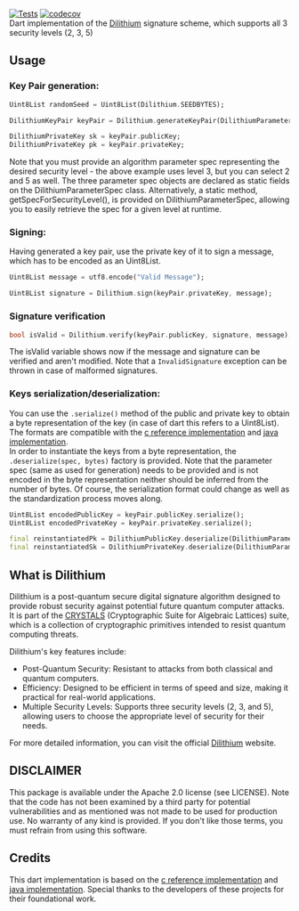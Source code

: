 [![Tests](https://github.com/JannesNebendahl/dilithium/actions/workflows/dart.yml/badge.svg)](https://github.com/JannesNebendahl/dilithium/actions/workflows/dart.yml)
[![codecov](https://codecov.io/github/JannesNebendahl/dilithium/graph/badge.svg?token=22U0DA66BD)](https://codecov.io/github/JannesNebendahl/dilithium)  
Dart implementation of the [Dilithium](https://www.pq-crystals.org/dilithium/) signature scheme, which supports all 3 security levels (2, 3, 5)

## Usage

### Key Pair generation:
```dart
Uint8List randomSeed = Uint8List(Dilithium.SEEDBYTES);

DilithiumKeyPair keyPair = Dilithium.generateKeyPair(DilithiumParameterSpec.LEVEL3, randomSeed);

DilithiumPrivateKey sk = keyPair.publicKey;
DilithiumPrivateKey pk = keyPair.privateKey;
```
Note that you must provide an algorithm parameter spec representing the desired security level - the above example uses level 3, but you can select 2 and 5 as well. The three parameter spec objects are declared as static fields on the DilithiumParameterSpec class. Alternatively, a static method, getSpecForSecurityLevel(), is provided on DilithiumParameterSpec, allowing you to easily retrieve the spec for a given level at runtime.

### Signing:
Having generated a key pair, use the private key of it to sign a message, which has to be encoded as an Uint8List.
```dart
Uint8List message = utf8.encode("Valid Message");

Uint8List signature = Dilithium.sign(keyPair.privateKey, message);
```

### Signature verification
```dart
bool isValid = Dilithium.verify(keyPair.publicKey, signature, message);
```
The isValid variable shows now if the message and signature can be verified and aren't modified. Note that a `InvalidSignature` exception can be thrown in case of malformed signatures.

### Keys serialization/deserialization:
You can use the `.serialize()` method of the public and private key to obtain a byte representation of the key (in case of dart this refers to a Uint8List). The formats are compatible with the [c reference implementation](https://github.com/pq-crystals/dilithium) and [java implementation](https://github.com/mthiim/dilithium-java).  
In order to instantiate the keys from a byte representation, the `.deserialize(spec, bytes)` factory is provided. Note that the parameter spec (same as used for generation) needs to be provided and is not encoded in the byte representation neither should be inferred from the number of bytes. Of course, the serialization format could change as well as the standardization process moves along.
```dart
Uint8List encodedPublicKey = keyPair.publicKey.serialize();
Uint8List encodedPrivateKey = keyPair.privateKey.serialize();

final reinstantiatedPk = DilithiumPublicKey.deserialize(DilithiumParameterSpec.LEVEL3, encodedPublicKey);
final reinstantiatedSk = DilithiumPrivateKey.deserialize(DilithiumParameterSpec.LEVEL3, encodedPrivateKey);
```

## What is Dilithium
Dilithium is a post-quantum secure digital signature algorithm designed to provide robust security against potential future quantum computer attacks. It is part of the [CRYSTALS](https://pq-crystals.org/) (Cryptographic Suite for Algebraic Lattices) suite, which is a collection of cryptographic primitives intended to resist quantum computing threats.

Dilithium's key features include:
- Post-Quantum Security: Resistant to attacks from both classical and quantum computers.
- Efficiency: Designed to be efficient in terms of speed and size, making it practical for real-world applications.
- Multiple Security Levels: Supports three security levels (2, 3, and 5), allowing users to choose the appropriate level of security for their needs.

For more detailed information, you can visit the official [Dilithium](https://www.pq-crystals.org/dilithium/) website.

## DISCLAIMER
This package is available under the Apache 2.0 license (see LICENSE). Note that the code has not been examined by a third party for potential vulnerabilities and as mentioned was not made to be used for production use. No warranty of any kind is provided. If you don't like those terms, you must refrain from using this software.

## Credits
This dart implementation is based on the [c reference implementation](https://github.com/pq-crystals/dilithium) and [java implementation](https://github.com/mthiim/dilithium-java). Special thanks to the developers of these projects for their foundational work.
